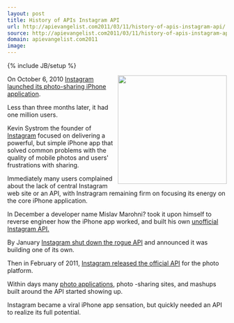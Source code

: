 ```yaml
---
layout: post
title: History of APIs Instagram API
url: http://apievangelist.com2011/03/11/history-of-apis-instagram-api/
source: http://apievangelist.com2011/03/11/history-of-apis-instagram-api/
domain: apievangelist.com2011
image: 
---
```

{% include JB/setup %}
<img src="http://kinlane-productions.s3.amazonaws.com/instagram.PNG" alt="" width="250" align="right" />On October 6, 2010 <a title="Instagram launched its photo-sharing IPhone application." href="http://instagr.am/blog/1/welcome-instagram">Instagram launched its photo-sharing iPhone application</a>.<p></p>
Less than three months later, it had one million users.<p></p>
Kevin Systrom the founder of <a title="Instagram" href="http://instagr.am/">Instagram</a> focused on delivering a powerful, but simple iPhone app that solved common problems with the quality of mobile photos and users' frustrations with sharing.<p></p>
Immediately many users complained about the lack of central Instagram web site or an API, with Instragram remaining firm on focusing its energy on the core iPhone application.<p></p>
In December a developer name Mislav Marohni? took it upon himself to reverse engineer how the iPhone app worked, and built his own <a title="Unofficial Instagram API" href="http://blog.programmableweb.com/2010/12/15/the-full-featured-unpublished-instagram-api/">unofficial Instagram API.</a><p></p>
By January <a title="Instagram shut down the rogue API" href="http://blog.programmableweb.com/2011/01/12/instagram-shuts-down-third-party-developers-plans-official-api/">Instagram shut down the rogue API</a> and announced it was building one of its own.<p></p>
Then in February of 2011, <a title="Instagram released the official API" href="http://instagr.am/blog/40/instagram-api">Instagram released the official API</a> for the photo platform.<p></p>
Within days many <a title="Instagram Photo Applications" href="http://instagre.at/#/by/knorrstein/35938336">photo applications</a>, photo -sharing sites, and mashups built around the API started showing up.<p></p>
Instagram became a viral iPhone app sensation, but quickly needed an API to realize its full potential.

